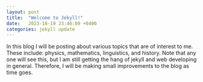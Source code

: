 ```yaml
---
layout: post
title:  "Welcome to Jekyll!"
date:   2023-10-19 23:46:09 +0400
categories: jekyll update
---
```


In this blog I will be posting about various topics that are of interest to me. These include: physics, mathematics, linguistics, and history. Note that any one will see this, but I am still getting the hang of jekyll and web developing in general. Therefore, I will be making small improvements to the blog as time goes.